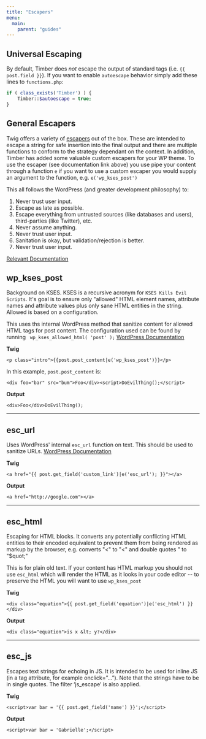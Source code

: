 ```yaml
---
title: "Escapers"
menu:
  main:
    parent: "guides"
---
```


## Universal Escaping

By default, Timber does *not* escape the output of standard tags (i.e. `{{ post.field }}`). If you want to enable `autoescape` behavior simply add these lines to `functions.php`:

```php
if ( class_exists('Timber') ) {
	Timber::$autoescape = true; 
}
```

## General Escapers

Twig offers a variety of [escapers](http://twig.sensiolabs.org/doc/filters/escape.html) out of the box. These are intended to escape a string for safe insertion into the final output and there are multiple functions to conform to the strategy dependant on the context. In addition, Timber has added some valuable custom escapers for your WP theme. To use the escaper (see documentation link above) you use pipe your content through a function `e` if you want to use a custom escaper you would supply an argument to the function, e.g. `e('wp_kses_post')`

This all follows the WordPress (and greater development philosophy) to:

1. Never trust user input.
2. Escape as late as possible.
3. Escape everything from untrusted sources (like databases and users), third-parties (like Twitter), etc.
4. Never assume anything.
5. Never trust user input.
6. Sanitation is okay, but validation/rejection is better.
7. Never trust user input.

[Relevant Documentation](https://vip.wordpress.com/documentation/vip/best-practices/security/validating-sanitizing-escaping/)

## wp_kses_post

Background on KSES. KSES is a recursive acronym for `KSES Kills Evil Scripts`. It's goal is to ensure only  "allowed" HTML element names, attribute names and attribute values plus only sane HTML entities in the string. Allowed is based on a configuration.

This uses ths internal WordPress method that sanitize content for allowed HTML tags for post content. The configuration used can be found by running ` wp_kses_allowed_html( 'post' );` [WordPress Documentation](https://codex.wordpress.org/Function_Reference/wp_kses_post)

**Twig**

`<p class="intro">{{post.post_content|e('wp_kses_post')}}</p>`

In this example, `post.post_content` is:

`<div foo="bar" src="bum">Foo</div><script>DoEvilThing();</script>`

**Output**

`<div>Foo</div>DoEvilThing();`

* * *

## esc_url
Uses WordPress' internal `esc_url` function on text. This should be used to sanitize URLs. [WordPress Documentation](https://codex.wordpress.org/Function_Reference/esc_url)

**Twig**

`<a href="{{ post.get_field('custom_link')|e('esc_url'); }}"></a>`

**Output**

`<a href="http://google.com"></a>`

* * *

## esc_html

Escaping for HTML blocks. It converts any potentially conflicting HTML entities to their encoded equivalent to prevent them from being rendered as markup by the browser, e.g. converts "<" to "&lt;" and double quotes " to "$quot;"

This is for plain old text. If your content has HTML markup you should not use `esc_html` which will render the HTML as it looks in your code editor -- to preserve the HTML you will want to use `wp_kses_post`

**Twig**

`<div class="equation">{{ post.get_field('equation')|e('esc_html') }}</div>`

**Output**

`<div class="equation">is x &lt; y?</div>`

* * *

## esc_js

Escapes text strings for echoing in JS. It is intended to be used for inline JS (in a tag attribute, for example onclick=”…”). Note that the strings have to be in single quotes. The filter ‘js_escape’ is also applied.

**Twig**

`<script>var bar = '{{ post.get_field('name') }}';</script>`

**Output**

`<script>var bar = 'Gabrielle';</script>`

